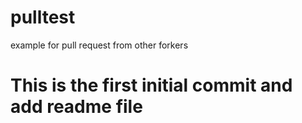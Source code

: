 # pulltest
example for pull request from other forkers

# This is the first initial commit and add readme file

